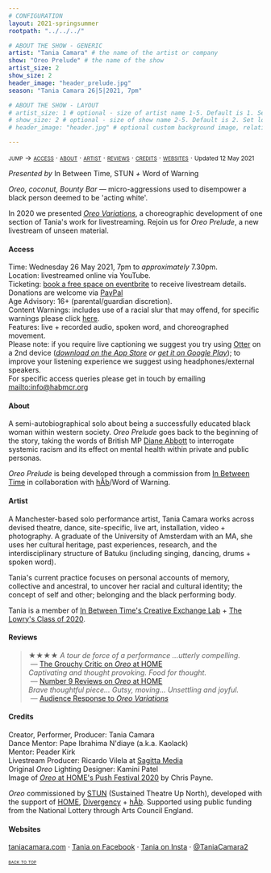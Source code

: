 ```yaml
---
# CONFIGURATION
layout: 2021-springsummer
rootpath: "../../../"

# ABOUT THE SHOW - GENERIC
artist: "Tania Camara" # the name of the artist or company
show: "Oreo Prelude" # the name of the show
artist_size: 2
show_size: 2
header_image: "header_prelude.jpg"    
season: "Tania Camara 26|5|2021, 7pm"

# ABOUT THE SHOW - LAYOUT
# artist_size: 1 # optional - size of artist name 1-5. Default is 1. Set longer names to lower values
# show_size: 2 # optional - size of show name 2-5. Default is 2. Set longer names to lower values
# header_image: "header.jpg" # optional custom background image, relative to current page

---
```

<span style='font-variant: small-caps'>jump → [access](/current/2021-springsummer/camara/#access) · [about](/current/2021-springsummer/camara/#about) · [artist](/current/2021-springsummer/camara/#artist) · [reviews](/current/2021-springsummer/camara/#reviews) · [credits](/current/2021-springsummer/camara/#credits) · [websites](/current/2021-springsummer/camara/#websites)</span> · <small>Updated 12 May 2021</small>         
         
*Presented by* In Between Time, STUN *+* Word of Warning        
         
*Oreo, coconut, Bounty Bar* — micro-aggressions used to disempower a black person deemed to be 'acting white'.       
       
In 2020 we presented [*Oreo Variations*](/archive/2020-spring/camara), a choreographic development of one section of Tania's work for livestreaming. Rejoin us for *Oreo Prelude*, a new livestream of unseen material.         
         
#### Access         
Time: Wednesday 26 May 2021, 7pm to *approximately* 7.30pm.<br>Location: livestreamed online via YouTube.<br>Ticketing: <a href="http://warnmcr.eventbrite.co.uk" target="_blank">book a free space on eventbrite</a> to receive livestream details.<br>Donations are welcome via <a href="http://paypal.me/warnmcr" target="_blank">PayPal</a><br>Age Advisory: 16+ (parental/guardian discretion).<br>Content Warnings: includes use of a racial slur that may offend, for specific warnings please click [here](/warnings).<br>Features: live + recorded audio, spoken word, and choreographed movement.<br>Please note: if you require live captioning we suggest you try using <a href="http://otter.ai/starter-guide?article=generateNotes" target="_blank">Otter</a> on a 2nd device (*<a href="http://itunes.apple.com/us/app/otter-voice-notes/id1276437113" target="_blank">download on the App Store</a> or <a href="http://play.google.com/store/apps/details?id=com.aisense.otter" target="_blank">get it on Google Play</a>*); to improve your listening experience we suggest using headphones/external speakers.<br>For specific access queries please get in touch by emailing <mailto:info@habmcr.org>         
         
#### About         
A semi-autobiographical solo about being a successfully educated black woman within western society. *Oreo Prelude* goes back to the beginning of the story, taking the words of British MP <a href="http://en.wikipedia.org/wiki/Diane_Abbott" target="_blank">Diane Abbott</a> to interrogate systemic racism and its effect on mental health within private and public personas.        
         
*Oreo Prelude* is being developed through a commission from <a href="http://inbetweentime.co.uk" target="_blank">In Between Time</a> in collaboration with [hÅb](/hab)/Word of Warning.         
        
#### Artist          
A Manchester-based solo performance artist, Tania Camara works across devised theatre, dance, site-specific, live art, installation, video + photography. A graduate of the University of Amsterdam with an MA, she uses her cultural heritage, past experiences, research, and the interdisciplinary structure of Batuku (including singing, dancing, drums + spoken word).        
        
Tania's current practice focuses on personal accounts of memory, collective and ancestral, to uncover her racial and cultural identity; the concept of self and other; belonging and the black performing body.        
       
Tania is a member of <a href="http://inbetweentime.co.uk/creative-exchange-lab" target="_blank">In Between Time's Creative Exchange Lab</a> + <a href="http://thelowry.com/about-us/artist-development/class-of-programme" target="_blank">The Lowry's Class of 2020</a>.         
        
#### Reviews        
>★★★★ *A tour de force of a performance …utterly compelling.*<br>&nbsp;— <a href="http://www.thegrouchycritic.com/oreo-review" target="_blank">The Grouchy Critic on *Oreo* at HOME</a><br>*Captivating and thought provoking. Food for thought.*<br>&nbsp;— <a href="http://number9reviews.blogspot.com/2020/01/theatre-review-oreo-home-manchester.html" target="_blank">Number 9 Reviews on *Oreo* at HOME</a><br>*Brave thoughtful piece… Gutsy, moving… Unsettling and joyful.*<br>&nbsp;— [Audience Response to *Oreo Variations*](/archive/2020-spring/camara)         
         
#### Credits          
Creator, Performer, Producer: Tania Camara<br>Dance Mentor: Pape Ibrahima N'diaye (a.k.a. Kaolack)<br>Mentor: Peader Kirk<br>Livestream Producer: Ricardo Vilela at <a href="http://sagittamedia.co.uk/site2" target="_blank">Sagitta Media</a><br>Original *Oreo* Lighting Designer: Kamini Patel<br>Image of <a href="http://homemcr.org/production/oreo" target="_blank">*Oreo* at HOME's Push Festival 2020</a> by Chris Payne.       
         
*Oreo* commissioned by <a href="http://stunlive.com" target="_blank">STUN</a> (Sustained Theatre Up North), developed with the support of <a href="http://homemcr.org/article/push-2020-commissions" target="_blank">HOME</a>, <a href="http://divergencymcr.org" target="_blank">Divergency</a> + [hÅb](/hab). Supported using public funding from the National Lottery through Arts Council England.        
       
#### Websites         
<a href="http://taniacamara.com" target="_blank">taniacamara.com</a> · <a href="http://www.facebook.com/TaniaCamara.Performance.Artist" target="_blank">Tania on Facebook</a> · <a href="http://instagram.com/taniacamara20" target="_blank">Tania on Insta</a> · <a href="http://twitter.com/TaniaCamara2" target="_blank">@TaniaCamara2</a>             
        
<small><span style='font-variant: small-caps'>[back to top](/current/2021-springsummer/camara)</span></small>

